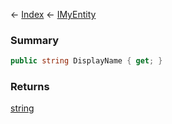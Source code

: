 ← [Index](Api-Index) ← [IMyEntity](VRage.Game.ModAPI.Ingame.IMyEntity)

### Summary

```csharp
public string DisplayName { get; }
```

### Returns

[string](System.String)

